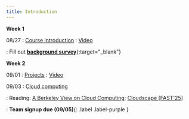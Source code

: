```yaml
---
title: Introduction
---
```


**Week 1**

08/27
: [Course introduction](/cs6501-serverless-ai-fall25/assets/docs/lec1-intro.pdf)
  : [Video](https://edstem.org/us/courses/84432/discussion/6884622)

: Fill out [**background survey**](https://forms.gle/ZszZC3BZkChptrRy9){:target="\_blank"}



**Week 2**

09/01
: [Projects](https://edstem.org/us/courses/84432/discussion/6897181)
  : [Video](https://edstem.org/us/courses/84432/discussion/6899403)

09/03
: [Cloud computing](/cs6501-serverless-ai-fall25/assets/docs/lec3-cloud-fundamentals.pdf) 

: Reading: [A Berkeley View on Cloud Computing](https://www2.eecs.berkeley.edu/Pubs/TechRpts/2009/EECS-2009-28.pdf);  [Cloudscape [FAST'25]](https://www.usenix.org/conference/fast25/presentation/satija)
 

 
: **Team signup due (09/05)**{: .label .label-purple } 


